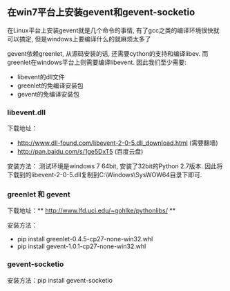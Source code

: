 ## 在win7平台上安装gevent和gevent-socketio

在Linux平台上安装gevent就是几个命令的事情, 有了gcc之类的编译环境很快就可以搞定, 但是windows上要编译什么的就麻烦太多了

gevent依赖greenlet, 从源码安装的话, 还需要cython的支持和编译libev. 而greenlet在windows平台上则需要编译libevent. 因此我们至少需要:

- libevent的dll文件
- greenlet的免编译安装包
- gevent的免编译安装包

### libevent.dll

下载地址：
  - http://www.dll-found.com/libevent-2-0-5.dll_download.html (需要翻墙)
  - http://pan.baidu.com/s/1ge5DxT5 (百度云盘)

安装方法：
  测试环境是windows 7 64bit, 安装了32bit的Python 2.7版本. 因此将下载到的libevent-2-0-5.dll复制到C:\Windows\SysWOW64目录下即可.

### greenlet 和 gevent

下载地址：** http://www.lfd.uci.edu/~gohlke/pythonlibs/ **

安装方法：
  - pip install greenlet-0.4.5-cp27-none-win32.whl
  - pip install gevent-1.0.1-cp27-none-win32.whl

### gevent-socketio

安装方法：pip install gevent-socketio
